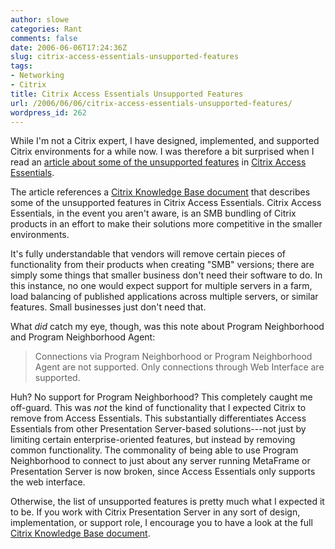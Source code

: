 ```yaml
---
author: slowe
categories: Rant
comments: false
date: 2006-06-06T17:24:36Z
slug: citrix-access-essentials-unsupported-features
tags:
- Networking
- Citrix
title: Citrix Access Essentials Unsupported Features
url: /2006/06/06/citrix-access-essentials-unsupported-features/
wordpress_id: 262
---
```


While I'm not a Citrix expert, I have designed, implemented, and supported Citrix environments for a while now. I was therefore a bit surprised when I read an [article about some of the unsupported features](http://www.thincomputing.net/comment.php?comment.news.2034) in [Citrix Access Essentials](http://www.citrix.com/lang/English/ms/ms_24616.asp).

The article references a [Citrix Knowledge Base document](http://knowledgebase.citrix.com/kb/entry.jspa?externalID=CTX107097) that describes some of the unsupported features in Citrix Access Essentials. Citrix Access Essentials, in the event you aren't aware, is an SMB bundling of Citrix products in an effort to make their solutions more competitive in the smaller environments.

It's fully understandable that vendors will remove certain pieces of functionality from their products when creating "SMB" versions; there are simply some things that smaller business don't need their software to do. In this instance, no one would expect support for multiple servers in a farm, load balancing of published applications across multiple servers, or similar features. Small businesses just don't need that.

What _did_ catch my eye, though, was this note about Program Neighborhood and Program Neighborhood Agent:

>Connections via Program Neighborhood or Program Neighborhood Agent are not supported. Only connections through Web Interface are supported.

Huh? No support for Program Neighborhood? This completely caught me off-guard. This was _not_ the kind of functionality that I expected Citrix to remove from Access Essentials. This substantially differentiates Access Essentials from other Presentation Server-based solutions---not just by limiting certain enterprise-oriented features, but instead by removing common functionality. The commonality of being able to use Program Neighborhood to connect to just about any server running MetaFrame or Presentation Server is now broken, since Access Essentials only supports the web interface.

Otherwise, the list of unsupported features is pretty much what I expected it to be. If you work with Citrix Presentation Server in any sort of design, implementation, or support role, I encourage you to have a look at the full [Citrix Knowledge Base document](http://knowledgebase.citrix.com/kb/entry.jspa?externalID=CTX107097).
